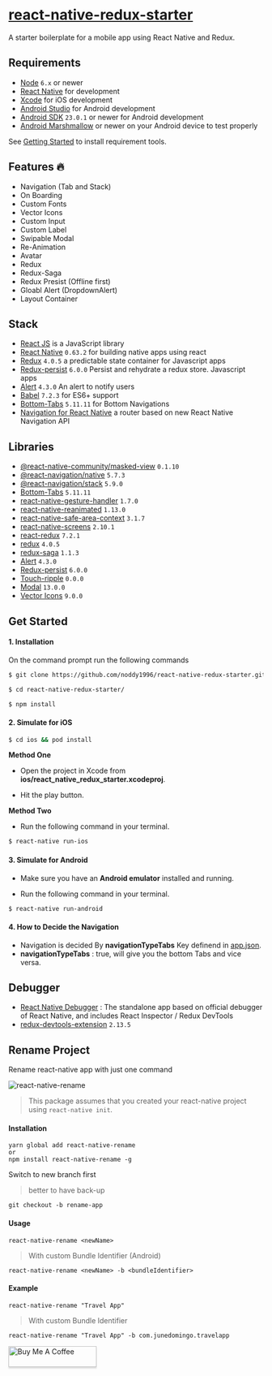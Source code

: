 # [react-native-redux-starter](https://amusoftech.xyz/)

A starter boilerplate for a mobile app using React Native and Redux.

## Requirements

- [Node](https://nodejs.org) `6.x` or newer
- [React Native](http://facebook.github.io/react-native/docs/getting-started.html) for development
- [Xcode](https://developer.apple.com/xcode/) for iOS development
- [Android Studio](https://developer.android.com/studio/index.html) for Android development
- [Android SDK](https://developer.android.com/sdk/) `23.0.1` or newer for Android development
- [Android Marshmallow](https://www.android.com/versions/marshmallow-6-0/) or newer on your Android device to test properly

See [Getting Started](https://facebook.github.io/react-native/docs/getting-started.html) to install requirement tools.
## Features 🔥
- Navigation (Tab and Stack)
- On Boarding
- Custom Fonts 
- Vector Icons
- Custom Input
- Custom Label
- Swipable Modal 
- Re-Animation
- Avatar
- Redux
- Redux-Saga
- Redux Presist (Offline first)
- Gloabl Alert (DropdownAlert)
- Layout Container
## Stack

- [React JS](https://reactjs.org/) is a JavaScript library
- [React Native](https://facebook.github.io/react-native/) `0.63.2` for building native apps using react
- [Redux](https://redux.js.org) `4.0.5` a predictable state container for Javascript apps
- [Redux-persist](https://github.com/rt2zz/redux-persist) `6.0.0` Persist and rehydrate a redux store. Javascript apps
- [Alert](https://github.com/testshallpass/react-native-dropdownalert) `4.3.0` An alert to notify users
- [Babel](http://babeljs.io/) `7.2.3` for ES6+ support
- [Bottom-Tabs](https://github.com/react-navigation/react-navigation) `5.11.11` for Bottom Navigations
- [Navigation for React Native](https://reactnavigation.org/) a router based on new React Native Navigation API

## Libraries

- [@react-native-community/masked-view](https://github.com/react-native-community/react-native-masked-view) `0.1.10`
- [@react-navigation/native](https://github.com/react-navigation/react-navigation) `5.7.3`
- [@react-navigation/stack](https://github.com/react-navigation/react-navigation) `5.9.0`
- [Bottom-Tabs](https://github.com/react-navigation/react-navigation) `5.11.11`
- [react-native-gesture-handler](https://github.com/software-mansion/react-native-gesture-handler) `1.7.0`
- [react-native-reanimated](https://github.com/software-mansion/react-native-reanimated) `1.13.0`
- [react-native-safe-area-context](https://github.com/th3rdwave/react-native-safe-area-context) `3.1.7`
- [react-native-screens](https://github.com/software-mansion/react-native-screens) `2.10.1`
- [react-redux](https://react-redux.js.org/) `7.2.1`
- [redux](https://redux.js.org/) `4.0.5`
- [redux-saga](https://redux-saga.js.org/) `1.1.3`
- [Alert](https://github.com/testshallpass/react-native-dropdownalert) `4.3.0`
- [Redux-persist](https://github.com/rt2zz/redux-persist) `6.0.0`
- [Touch-ripple](https://github.com/noddy1996/react-native-touch-ripple) `0.0.0`
- [Modal](https://www.npmjs.com/package/react-native-modal) `13.0.0`
- [Vector Icons](https://github.com/oblador/react-native-vector-icons#installation) `9.0.0`
## Get Started

#### 1. Installation

On the command prompt run the following commands

```sh
$ git clone https://github.com/noddy1996/react-native-redux-starter.git

$ cd react-native-redux-starter/

$ npm install
```

#### 2. Simulate for iOS

```sh
$ cd ios && pod install
```

**Method One**

- Open the project in Xcode from **ios/react_native_redux_starter.xcodeproj**.

- Hit the play button.

**Method Two**

- Run the following command in your terminal.

```sh
$ react-native run-ios
```

#### 3. Simulate for Android

- Make sure you have an **Android emulator** installed and running.

- Run the following command in your terminal.

```sh
$ react-native run-android
```

#### 4. How to Decide the Navigation

- Navigation is decided By **navigationTypeTabs** Key definend in [app.json](./app.json).
- **navigationTypeTabs** : true, will give you the bottom Tabs and vice versa.

## Debugger

- [React Native Debugger](https://github.com/jhen0409/react-native-debugger) : The standalone app based on official debugger of React Native, and includes React Inspector / Redux DevTools
- [redux-devtools-extension](https://github.com/zalmoxisus/redux-devtools-extension) `2.13.5`

## Rename Project

Rename react-native app with just one command

![react-native-rename](https://cloud.githubusercontent.com/assets/5106887/24444940/cbcb0a58-149a-11e7-9714-2c7bf5254b0d.gif)

> This package assumes that you created your react-native project using `react-native init`.

#### Installation

```
yarn global add react-native-rename
or
npm install react-native-rename -g
```

Switch to new branch first

> better to have back-up

```
git checkout -b rename-app
```

#### Usage

```
react-native-rename <newName>
```

> With custom Bundle Identifier (Android)

```
react-native-rename <newName> -b <bundleIdentifier>
```

#### Example

```
react-native-rename "Travel App"
```

> With custom Bundle Identifier

```
react-native-rename "Travel App" -b com.junedomingo.travelapp
```

<a href="https://www.buymeacoffee.com/amusoftech" target="_blank"><img src="https://www.buymeacoffee.com/assets/img/custom_images/orange_img.png" alt="Buy Me A Coffee" style="height: 41px !important;width: 174px !important;box-shadow: 0px 3px 2px 0px rgba(190, 190, 190, 0.5) !important;-webkit-box-shadow: 0px 3px 2px 0px rgba(190, 190, 190, 0.5) !important;" ></a>
